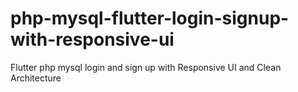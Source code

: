 # php-mysql-flutter-login-signup-with-responsive-ui
Flutter php mysql login and sign up with Responsive UI and Clean Architecture
